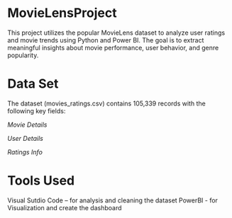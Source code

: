 # MovieLensProject
This project utilizes the popular MovieLens dataset to analyze user ratings and movie trends using Python and Power BI. The goal is to extract meaningful insights about movie performance, user behavior, and genre popularity.
# Data Set
The dataset (movies_ratings.csv) contains 105,339 records with the following key fields:

*Movie Details*

*User Details*

*Ratings Info*

# Tools Used
Visual Sutdio Code – for analysis and cleaning the dataset
PowerBI - for Visualization and create the dashboard
